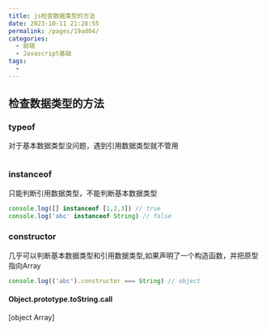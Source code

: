 ```yaml
---
title: js检查数据类型的方法
date: 2023-10-11 21:28:55
permalink: /pages/19ad04/
categories: 
  - 前端
  - Javascript基础
tags: 
  - 
---
```

## 检查数据类型的方法
### typeof
对于基本数据类型没问题，遇到引用数据类型就不管用
```js

```

### instanceof 
只能判断引用数据类型，不能判断基本数据类型
```js
console.log([] instanceof [1,2,3]) // true
console.log('abc' instanceof String) // false
```

### constructor 
几乎可以判断基本数据类型和引用数据类型,如果声明了一个构造函数，并把原型指向Array
```js
console.log(('abc').constructor === String) // object
```

#### Object.prototype.toString.call
[object Array]


